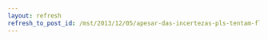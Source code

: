 ```yaml
---
layout: refresh
refresh_to_post_id: /mst/2013/12/05/apesar-das-incertezas-pls-tentam-flexibilizar-ainda-mais-os-transgnicos
---
```

